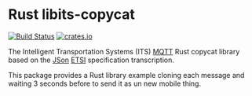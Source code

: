 # Rust libits-copycat

[![Build Status](https://github.com/tigroo31/its-client/workflows/Rust/badge.svg)](https://github.com/tigroo31/its-client/actions)
[![crates.io](https://img.shields.io/crates/v/its-client)](https://crates.io/crates/libits-client)

The Intelligent Transportation Systems (ITS) [MQTT](https://mqtt.org/) Rust copycat library based on
the [JSon](https://www.json.org) [ETSI](https://www.etsi.org/committee/its) specification transcription.

This package provides a Rust library example cloning each message
and waiting 3 seconds before to send it as un new mobile thing.
